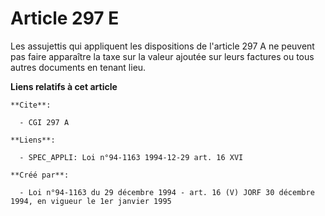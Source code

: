 # Article 297 E

Les assujettis qui appliquent les dispositions de l'article 297 A ne peuvent pas faire apparaître la taxe sur la valeur
ajoutée sur leurs factures ou tous autres documents en tenant lieu.

**Liens relatifs à cet article**

	**Cite**:

	  - CGI 297 A

	**Liens**:

	  - SPEC_APPLI: Loi n°94-1163 1994-12-29 art. 16 XVI

	**Créé par**:

	  - Loi n°94-1163 du 29 décembre 1994 - art. 16 (V) JORF 30 décembre 1994, en vigueur le 1er janvier 1995
